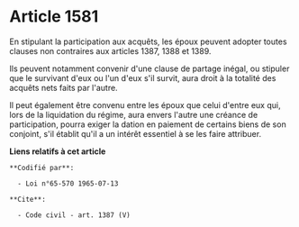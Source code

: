 # Article 1581

En stipulant la participation aux acquêts, les époux peuvent adopter toutes clauses non contraires aux articles 1387, 1388 et
1389. 

Ils peuvent notamment convenir d'une clause de partage inégal, ou stipuler que le survivant d'eux ou l'un d'eux s'il survit,
aura droit à la totalité des acquêts nets faits par l'autre. 

Il peut également être convenu entre les époux que celui d'entre eux qui, lors de la liquidation du régime, aura envers
l'autre une créance de participation, pourra exiger la dation en paiement de certains biens de son conjoint, s'il établit
qu'il a un intérêt essentiel à se les faire attribuer.

**Liens relatifs à cet article**

	**Codifié par**:

	  - Loi n°65-570 1965-07-13

	**Cite**:

	  - Code civil - art. 1387 (V)
